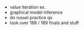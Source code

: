 - value iteration ex.
- graphical model inference
- do russel practice qs
- look over 188 / 189 finals and stuff

